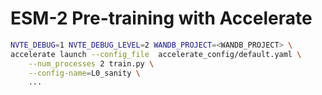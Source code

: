 # ESM-2 Pre-training with Accelerate

```bash
NVTE_DEBUG=1 NVTE_DEBUG_LEVEL=2 WANDB_PROJECT=<WANDB_PROJECT> \
accelerate launch --config_file  accelerate_config/default.yaml \
    --num_processes 2 train.py \
    --config-name=L0_sanity \
    ...
```
